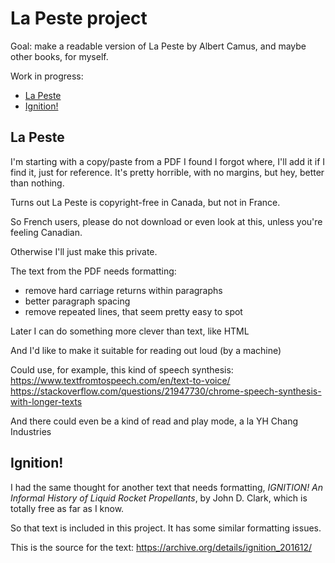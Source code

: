 # La Peste project

Goal: make a readable version of La Peste by Albert Camus, and maybe other books, for myself.

Work in progress:

* [La Peste](https://raw.githack.com/kaicarver/lapeste/master/lapeste.html)
* [Ignition!](https://raw.githack.com/kaicarver/lapeste/master/ignition.html)

## La Peste

I'm starting with a copy/paste from a PDF I found I forgot where, I'll add it if I find it, just for reference. It's pretty horrible, with no margins, but hey, better than nothing.

Turns out La Peste is copyright-free in Canada, but not in France.

So French users, please do not download or even look at this, unless you're feeling Canadian.

Otherwise I'll just make this private.

The text from the PDF needs formatting: 
 * remove hard carriage returns within paragraphs
 * better paragraph spacing
 * remove repeated lines, that seem pretty easy to spot

Later I can do something more clever than text, like HTML

And I'd like to make it suitable for reading out loud (by a machine)

Could use, for example, this kind of speech synthesis:
https://www.textfromtospeech.com/en/text-to-voice/
https://stackoverflow.com/questions/21947730/chrome-speech-synthesis-with-longer-texts

And there could even be a kind of read and play mode, a la YH Chang Industries

## Ignition!

I had the same thought for another text that needs formatting, 
_IGNITION! An Informal History of Liquid Rocket Propellants_,
by John D. Clark, which is totally free as far as I know.

So that text is included in this project. It has some similar formatting issues. 

This is the source for the text:
https://archive.org/details/ignition_201612/
